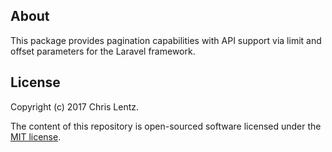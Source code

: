 ## About
This package provides pagination capabilities with API support via limit and offset parameters for the Laravel framework.

## License
Copyright (c) 2017 Chris Lentz.

The content of this repository is open-sourced software licensed under the [MIT license](http://opensource.org/licenses/MIT).
